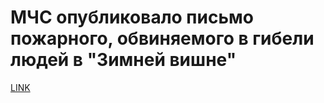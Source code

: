 # МЧС опубликовало письмо пожарного, обвиняемого в гибели людей в "Зимней вишне"



[LINK](https://varlamov.ru/2899818.html)